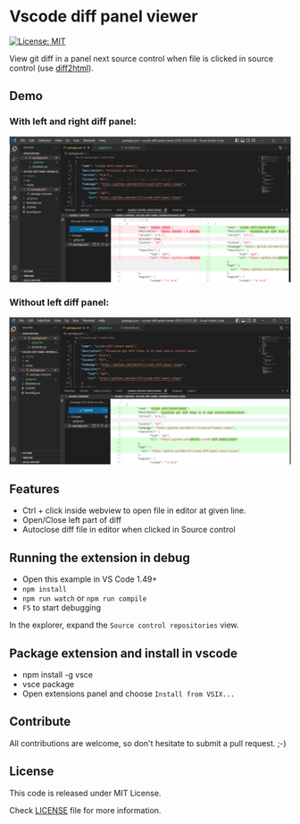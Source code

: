 # Vscode diff panel viewer

[![License: MIT](https://img.shields.io/badge/License-MIT-yellow.svg)](https://opensource.org/licenses/MIT)

View git diff in a panel next source control when file is clicked in source control (use [diff2html](https://github.com/rtfpessoa/diff2html)).

## Demo

### With left and right diff panel:

<p align="center">
  <img src="documentation/Screenshot_2.png" width="700">
</p>

### Without left diff panel:

<p align="center">
  <img src="documentation/Screenshot_1.png" width="700">
</p>

## Features

- Ctrl + click inside webview to open file in editor at given line.
- Open/Close left part of diff
- Autoclose diff file in editor when clicked in Source control

## Running the extension in debug

- Open this example in VS Code 1.49+
- `npm install`
- `npm run watch` or `npm run compile`
- `F5` to start debugging

In the explorer, expand the `Source control repositories` view.

## Package extension and install in vscode

- npm install -g vsce
- vsce package
- Open extensions panel and choose `Install from VSIX...`

## Contribute

All contributions are welcome, so don't hesitate to submit a pull request. ;-)

## License

This code is released under MIT License.

Check [LICENSE](LICENSE) file for more information.
